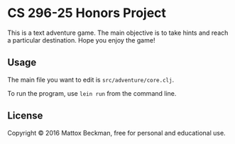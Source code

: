 # CS 296-25 Honors Project

This is a text adventure game. The main objective is to take hints and reach a particular destination. Hope you enjoy the game!


## Usage

The main file you want to edit is `src/adventure/core.clj`.

To run the program, use `lein run` from the command line.


## License

Copyright © 2016 Mattox Beckman, free for personal and educational use.

